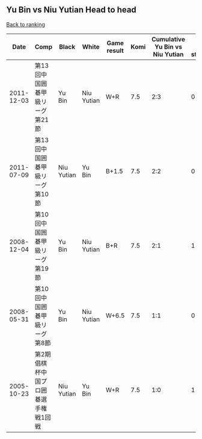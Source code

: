 ## Yu Bin vs Niu Yutian Head to head

[Back to ranking](../../index.md)




| **Date** | **Comp** | **Black** | **White** | **Game result** | **Komi** | **Cumulative Yu Bin vs Niu Yutian** | **Yu Bin streak** | **Niu Yutian streak** | 
| --- | --- | --- | --- | --- | --- | --- | --- | --- |
| 2011-12-03 | 第13回中国囲碁甲級リーグ第21節 | Yu Bin | Niu Yutian | W+R | 7.5 | 2:3 | 0 | 2 | 
| 2011-07-09 | 第13回中国囲碁甲級リーグ第10節 | Niu Yutian | Yu Bin | B+1.5 | 7.5 | 2:2 | 0 | 1 | 
| 2008-12-04 | 第10回中国囲碁甲級リーグ第19節 | Yu Bin | Niu Yutian | B+R | 7.5 | 2:1 | 1 | 0 | 
| 2008-05-31 | 第10回中国囲碁甲級リーグ第8節 | Yu Bin | Niu Yutian | W+6.5 | 7.5 | 1:1 | 0 | 1 | 
| 2005-10-23 | 第2期倡棋杯中国プロ囲碁選手権戦1回戦 | Niu Yutian | Yu Bin | W+R | 7.5 | 1:0 | 1 | 0 |




